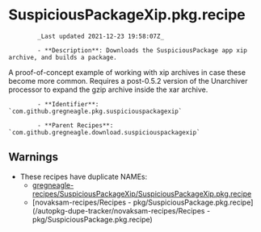 # SuspiciousPackageXip.pkg.recipe

            _Last updated 2021-12-23 19:58:07Z_

            - **Description**: Downloads the SuspiciousPackage app xip archive, and builds a package.
A proof-of-concept example of working with xip archives in case these become more common.
Requires a post-0.5.2 version of the Unarchiver processor to expand the gzip
archive inside the xar archive.

            - **Identifier**: `com.github.gregneagle.pkg.suspiciouspackagexip`

            - **Parent Recipes**: `com.github.gregneagle.download.suspiciouspackagexip`

## Warnings

- These recipes have duplicate NAMEs:
    - [gregneagle-recipes/SuspiciousPackageXip/SuspiciousPackageXip.pkg.recipe](/autopkg-dupe-tracker/gregneagle-recipes/SuspiciousPackageXip/SuspiciousPackageXip.pkg.recipe)
    - [novaksam-recipes/Recipes - pkg/SuspiciousPackage.pkg.recipe](/autopkg-dupe-tracker/novaksam-recipes/Recipes - pkg/SuspiciousPackage.pkg.recipe)
